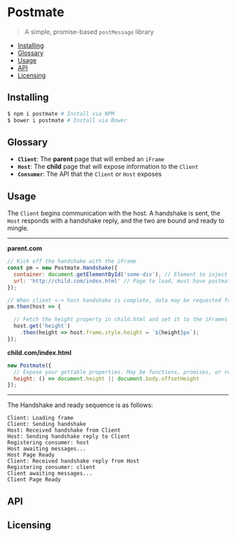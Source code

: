 # Postmate
> A simple, promise-based `postMessage` library

* [Installing](#installing)
* [Glossary](#glossary)
* [Usage](#usage)
* [API](#api)
* [Licensing](#licensing)

## Installing
```sh
$ npm i postmate # Install via NPM
$ bower i postmate # Install via Bower
```

## Glossary
* **`Client`**: The **parent** page that will embed an `iFrame`
* **`Host`**: The **child** page that will expose information to the `Client`
* **`Consumer`**: The API that the `Client` or `Host` exposes

## Usage
The `Client` begins communication with the host. A handshake is sent, the `Host` responds with
a handshake reply, and the two are bound and ready to mingle.

***

**parent.com**
```javascript
// Kick off the handshake with the iFrame
const pm = new Postmate.Handshake({
  container: document.getElementById('some-div'), // Element to inject frame into
  url: 'http://child.com/index.html' // Page to load, must have postmate.js. This will also be the origin used for communication.
});

// When client <-> host handshake is complete, data may be requested from the host
pm.then(host => {

  // Fetch the height property in child.html and set it to the iFrames height
  host.get('height')
    .then(height => host.frame.style.height = `${height}px`);
});
```

**child.com/index.html**
```javascript
new Postmate({
  // Expose your gettable properties. May be functions, promises, or regular values
  height: () => document.height || document.body.offsetHeight
});
```

***

The Handshake and ready sequence is as follows:
```
Client: Loading frame
Client: Sending handshake
Host: Received handshake from Client
Host: Sending handshake reply to Client
Registering consumer: host
Host awaiting messages...
Host Page Ready
Client: Received handshake reply from Host
Registering consumer: client
Client awaiting messages...
Client Page Ready
```

## API

## Licensing
